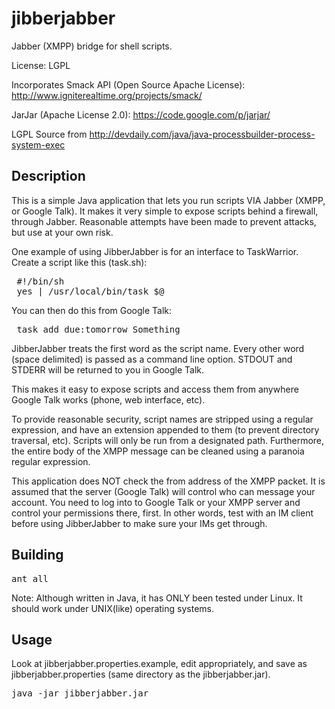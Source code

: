 jibberjabber
============

Jabber (XMPP) bridge for shell scripts.

License: LGPL

Incorporates Smack API (Open Source Apache License): http://www.igniterealtime.org/projects/smack/

JarJar (Apache License 2.0): https://code.google.com/p/jarjar/

LGPL Source from http://devdaily.com/java/java-processbuilder-process-system-exec


Description
-----------

This is a simple Java application that lets you run scripts VIA Jabber (XMPP, or Google Talk). It makes it very simple to expose scripts behind a firewall, through Jabber. Reasonable attempts have been made to prevent attacks, but use at your own risk.

One example of using JibberJabber is for an interface to TaskWarrior. Create a script like this (task.sh):

<pre>
 #!/bin/sh
 yes | /usr/local/bin/task $@
</pre>

You can then do this from Google Talk:

<pre>
 task add due:tomorrow Something
</pre>

JibberJabber treats the first word as the script name. Every other word (space delimited) is passed as a command line option. STDOUT and STDERR will be returned to you in Google Talk.

This makes it easy to expose scripts and access them from anywhere Google Talk works (phone, web interface, etc). 

To provide reasonable security, script names are stripped using a regular expression, and have an extension appended to them (to prevent directory traversal, etc). Scripts will only be run from a designated path. Furthermore, the entire body of the XMPP message can be cleaned using a paranoia regular expression.

This application does NOT check the from address of the XMPP packet. It is assumed that the server (Google Talk) will control who can message your account. You need to log into to Google Talk or your XMPP server and control your permissions there, first. In other words, test with an IM client before using JibberJabber to make sure your IMs get through.


Building
--------

<pre>
ant all
</pre>

Note: Although written in Java, it has ONLY been tested under Linux. It should work under UNIX(like) operating systems. 


Usage
-----

Look at jibberjabber.properties.example, edit appropriately, and save as jibberjabber.properties (same directory as the jibberjabber.jar).

<pre>
java -jar jibberjabber.jar
</pre>